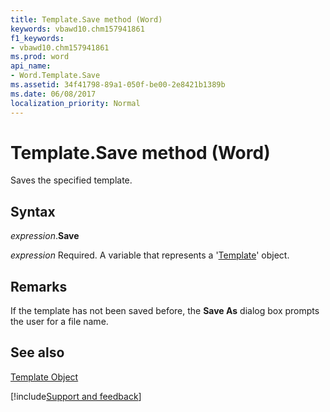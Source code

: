 ```yaml
---
title: Template.Save method (Word)
keywords: vbawd10.chm157941861
f1_keywords:
- vbawd10.chm157941861
ms.prod: word
api_name:
- Word.Template.Save
ms.assetid: 34f41798-89a1-050f-be00-2e8421b1389b
ms.date: 06/08/2017
localization_priority: Normal
---
```



# Template.Save method (Word)

Saves the specified template.


## Syntax

_expression_.**Save**

_expression_ Required. A variable that represents a '[Template](Word.Template.md)' object.


## Remarks

If the template has not been saved before, the  **Save As** dialog box prompts the user for a file name.


## See also


[Template Object](Word.Template.md)

[!include[Support and feedback](~/includes/feedback-boilerplate.md)]